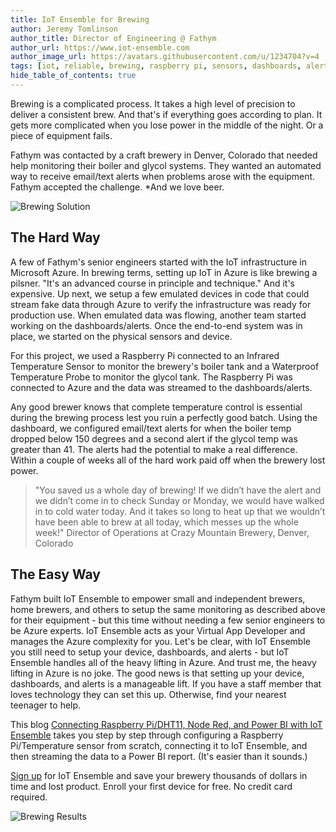 ```yaml
---
title: IoT Ensemble for Brewing
author: Jeremy Tomlinson
author_title: Director of Engineering @ Fathym
author_url: https://www.iot-ensemble.com
author_image_url: https://avatars.githubusercontent.com/u/1234704?v=4
tags: [iot, reliable, brewing, raspberry pi, sensors, dashboards, alerts]
hide_table_of_contents: true
---
```


Brewing is a complicated process. It takes a high level of precision to deliver a consistent brew. And that's if everything goes according to plan. It gets more complicated when you lose power in the middle of the night. Or a piece of equipment fails.

Fathym was contacted by a craft brewery in Denver, Colorado that needed help monitoring their boiler and glycol systems. They wanted an automated way to receive email/text alerts when problems arose with the equipment. Fathym accepted the challenge. *And we love beer.

![Brewing Solution](/img/screenshots/brewery-iot4.png)

## The Hard Way

A few of Fathym's senior engineers started with the IoT infrastructure in Microsoft Azure. In brewing terms, setting up IoT in Azure is like brewing a pilsner. "It's an advanced course in principle and technique." And it's expensive. Up next, we setup a few emulated devices in code that could stream fake data through Azure to verify the infrastructure was ready for production use. When emulated data was flowing, another team started working on the dashboards/alerts. Once the end-to-end system was in place, we started on the physical sensors and device.

For this project, we used a Raspberry Pi connected to an Infrared Temperature Sensor to monitor the brewery's boiler tank and a Waterproof Temperature Probe to monitor the glycol tank. The Raspberry Pi was connected to Azure and the data was streamed to the dashboards/alerts. 

Any good brewer knows that complete temperature control is essential during the brewing process lest you ruin a perfectly good batch. Using the dashboard, we configured email/text alerts for when the boiler temp dropped below 150 degrees and a second alert if the glycol temp was greater than 41. The alerts had the potential to make a real difference. Within a couple of weeks all of the hard work paid off when the brewery lost power.

> "You saved us a whole day of brewing! If we didn’t have the alert and we didn’t come in to check Sunday or Monday, we would have walked in to cold water today. And it takes so long to heat up that we wouldn’t have been able to brew at all today, which messes up the whole week!"
> Director of Operations at Crazy Mountain Brewery, Denver, Colorado

## The Easy Way

Fathym built IoT Ensemble to empower small and independent brewers, home brewers, and others to setup the same monitoring as described above for their equipment - but this time without needing a few senior engineers to be Azure experts. IoT Ensemble acts as your Virtual App Developer and manages the Azure complexity for you. Let's be clear, with IoT Ensemble you still need to setup your device, dashboards, and alerts - but IoT Ensemble handles all of the heavy lifting in Azure. And trust me, the heavy lifting in Azure is no joke. The good news is that setting up your device, dashboards, and alerts is a manageable lift. If you have a staff member that loves technology they can set this up. Otherwise, find your nearest teenager to help.

This blog [Connecting Raspberry Pi/DHT11, Node Red, and Power BI with IoT Ensemble](https://www.iot-ensemble.com/blog/raspberry-pi-iot-ensemble-power-bi) takes you step by step through configuring a Raspberry Pi/Temperature sensor from scratch, connecting it to IoT Ensemble, and then streaming the data to a Power BI report. (It's easier than it sounds.)

[Sign up](https://www.iot-ensemble.com/dashboard) for IoT Ensemble and save your brewery thousands of dollars in time and lost product. Enroll your first device for free. No credit card required.

![Brewing Results](/img/screenshots/iot-ensemble-connected-devices.png)
